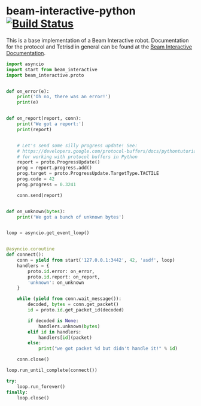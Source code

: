 # beam-interactive-python [![Build Status](https://travis-ci.org/WatchBeam/beam-interactive-python.svg)](https://travis-ci.org/WatchBeam/beam-interactive-python)


This is a base implementation of a Beam Interactive robot. Documentation for the protocol and Tetrisd in general can be found at the [Beam Interactive Documentation](http://watchbeam.github.io/beam-interactive-node/).

```python
import asyncio
import start from beam_interactive
import beam_interactive.proto


def on_error(e):
    print('Oh no, there was an error!')
    print(e)


def on_report(report, conn):
    print('We got a report:')
    print(report)


    # Let's send some silly progress update! See:
    # https://developers.google.com/protocol-buffers/docs/pythontutorial
    # for working with protocol buffers in Python
    report = proto.ProgressUpdate()
    prog = report.progress.add()
    prog.target = proto.ProgressUpdate.TargetType.TACTILE
    prog.code = 42
    prog.progress = 0.3241

    conn.send(report)


def on_unknown(bytes):
    print('We got a bunch of unknown bytes')


loop = asyncio.get_event_loop()


@asyncio.coroutine
def connect():
    conn = yield from start('127.0.0.1:3442', 42, 'asdf', loop)
    handlers = {
        proto.id.error: on_error,
        proto.id.report: on_report,
        'unknown': on_unknown
    }

    while (yield from conn.wait_message()):
        decoded, bytes = conn.get_packet()
        id = proto.id.get_packet_id(decoded)

        if decoded is None:
            handlers.unknown(bytes)
        elif id in handlers:
            handlers[id](packet)
        else:
            print("we got packet %d but didn't handle it!" % id)

    conn.close()

loop.run_until_complete(connect())

try:
    loop.run_forever()
finally:
    loop.close()

```
